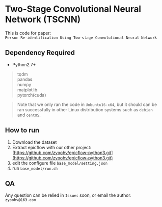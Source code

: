# Two-Stage Convolutional Neural Network (TSCNN)

This is code for paper:  
`Person Re-identification Using Two-stage Convolutional Neural Network`


## Dependency Required

*   Python2.7+

>   tqdm  
>   pandas  
>   numpy  
>   matplotlib  
>   pytorch(cuda)


>   Note that we only ran the code in `Unbuntu16-x64`, but it should can be ran successfully in other Linux distribution systems such as `debian` and `centOS`.

## How to run

1. Download the dataset
2. Extract epicflow with our other project: [https://github.com/zyoohv/epicflow-python3.git](https://github.com/zyoohv/epicflow-python3.git)
3. edit the configure file `base_model/setting.json`
4. run `base_model/run.sh`

## QA

Any question can be relied in `Issues` soon, or email the author: `zyoohv@163.com`